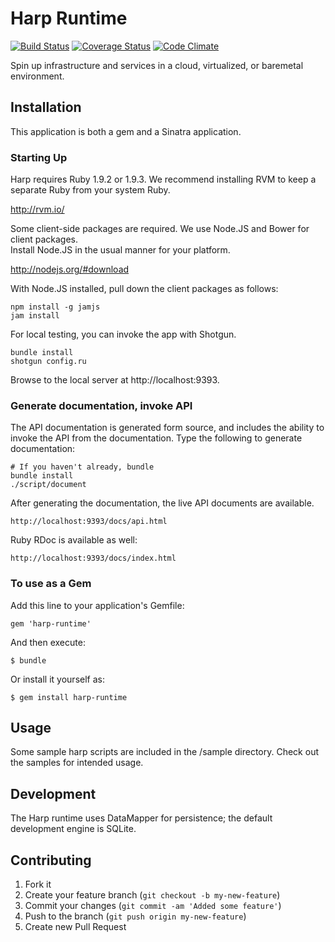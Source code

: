# Harp Runtime

<!--- [![Gem Version](https://badge.fury.io/rb/harp-runtime.png)][gem] -->
[![Build Status](https://secure.travis-ci.org/TranscendComputing/harp-runtime.png?branch=master)][travis]
[![Coverage Status](https://coveralls.io/repos/TranscendComputing/harp-runtime/badge.png?branch=master)][coveralls]
[![Code Climate](https://codeclimate.com/github/TranscendComputing/harp-runtime.png)][codeclimate]
<!---[![Dependency Status](https://gemnasium.com/TranscendComputing/harp-runtime.png?travis)][gemnasium] -->

<!--- [gem]: https://rubygems.org/gems/harp-runtime -->
[travis]: http://travis-ci.org/TranscendComputing/harp-runtime
[coveralls]: https://coveralls.io/r/TranscendComputing/harp-runtime
[codeclimate]: https://codeclimate.com/github/TranscendComputing/harp-runtime
<!--- [gemnasium]: https://gemnasium.com/TranscendComputing/harp-runtime -->

Spin up infrastructure and services in a cloud, virtualized, or baremetal
environment.

## Installation

This application is both a gem and a Sinatra application.

### Starting Up

Harp requires Ruby 1.9.2 or 1.9.3.  We recommend installing RVM to keep a separate Ruby from your system Ruby.

  http://rvm.io/

Some client-side packages are required.  We use Node.JS and Bower for client packages.  
Install Node.JS in the usual manner for your platform.

  http://nodejs.org/#download

With Node.JS installed, pull down the client packages as follows:

```
npm install -g jamjs
jam install
```

For local testing, you can invoke the app with Shotgun.

```
bundle install
shotgun config.ru
```

Browse to the local server at http://localhost:9393.

### Generate documentation, invoke API

The API documentation is generated form source, and includes the ability to 
invoke the API from the documentation.  Type the following to generate documentation:

    # If you haven't already, bundle
    bundle install
    ./script/document

After generating the documentation, the live API documents are available.

    http://localhost:9393/docs/api.html
    
Ruby RDoc is available as well:

    http://localhost:9393/docs/index.html

### To use as a Gem

Add this line to your application's Gemfile:

    gem 'harp-runtime'

And then execute:

    $ bundle

Or install it yourself as:

    $ gem install harp-runtime

## Usage

Some sample harp scripts are included in the /sample directory.  Check out the
samples for intended usage.

## Development

The Harp runtime uses DataMapper for persistence; the default development engine is SQLite.

## Contributing

1. Fork it
2. Create your feature branch (`git checkout -b my-new-feature`)
3. Commit your changes (`git commit -am 'Added some feature'`)
4. Push to the branch (`git push origin my-new-feature`)
5. Create new Pull Request
